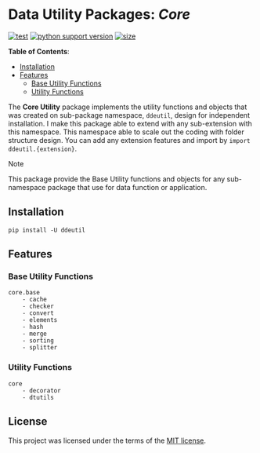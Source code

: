 # Data Utility Packages: _Core_

[![test](https://github.com/korawica/ddeutil/actions/workflows/tests.yml/badge.svg?branch=main)](https://github.com/korawica/ddeutil/actions/workflows/tests.yml)
[![python support version](https://img.shields.io/pypi/pyversions/ddeutil)](https://pypi.org/project/ddeutil/)
[![size](https://img.shields.io/github/languages/code-size/korawica/ddeutil)](https://github.com/korawica/ddeutil)

**Table of Contents**:

- [Installation](#installation)
- [Features](#features)
  - [Base Utility Functions](#base-utility-functions)
  - [Utility Functions](#utility-functions)

The **Core Utility** package implements the utility functions and objects
that was created on sub-package namespace, `ddeutil`, design for independent
installation. I make this package able to extend with any sub-extension with this
namespace. This namespace able to scale out the coding with folder
structure design. You can add any extension features and import by
`import ddeutil.{extension}`.

> [!NOTE]
> This package provide the Base Utility functions and objects for any sub-namespace
> package that use for data function or application.

## Installation

```shell
pip install -U ddeutil
```

## Features

### Base Utility Functions

```text
core.base
    - cache
    - checker
    - convert
    - elements
    - hash
    - merge
    - sorting
    - splitter
```

### Utility Functions

```text
core
    - decorator
    - dtutils
```

## License

This project was licensed under the terms of the [MIT license](LICENSE).
